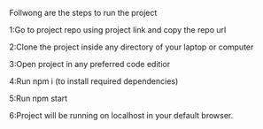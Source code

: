 Follwong are the steps to run the project

1:Go to project repo using project link and copy the repo url

2:Clone the project inside any directory of your laptop or computer

3:Open project in any preferred code editior

4:Run npm i (to install required dependencies)

5:Run npm start

6:Project will be running on localhost in your default browser.
